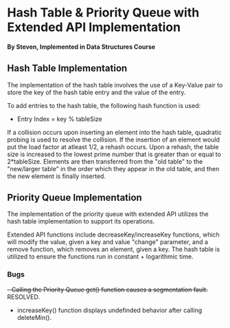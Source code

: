 # Hash Table & Priority Queue with Extended API Implementation #
#### By Steven, Implemented in Data Structures Course ####

## Hash Table Implementation ##
The implementation of the hash table involves the use of a Key-Value pair to
store the key of the hash table entry and the value of the entry. 

To add entries to the hash table, the following hash function is used:
* Entry Index = key % tableSize

If a collision occurs upon inserting an element into the hash table, quadratic
probing is used to resolve the collision. If the insertion of an element would
put the load factor at atleast 1/2, a rehash occurs. Upon a rehash, the table
size is increased to the lowest prime number that is greater than or equal to
2*tableSize. Elements are then transferred from the "old table" to the
"new/larger table" in the order which they appear in the old table, and then the
new element is finally inserted.

## Priority Queue Implementation ##
The implementation of the priority queue with extended API utilizes the hash
table implementation to support its operations. 

Extended API functions include decreaseKey/increaseKey functions, which will modify the value, given a key and value "change" parameter, and a remove function, which removes an element, given a key. The hash table is utilized to ensure the functions run in constant + logarithmic time.

### Bugs ###
~~- Calling the Priority Queue get() function causes a segmentation fault.~~ RESOLVED.
- increaseKey() function displays undefinded behavior after calling deleteMin().